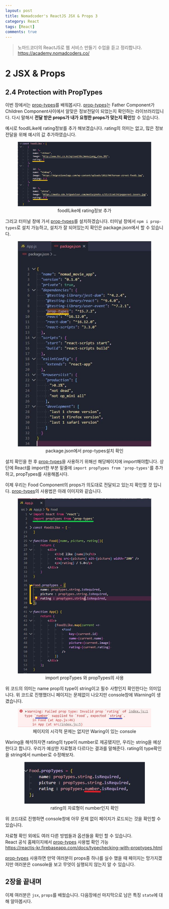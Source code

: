 ```yaml
---
layout: post
title: Nomadcoder's ReactJS JSX & Props 3
category: React
tags: [React]
comments: true
---
```


> 노마드코더의 ReactJS로 웹 서비스 만들기 수업을 듣고 정리합니다. <https://academy.nomadcoders.co/>

# 2 JSX & Props

## 2.4 Protection with PropTypes

이번 장에서는 <u>prop-types</u>를 배워봅시다. <u>prop-types</u>는 Father Component가 Children Component사이에서 알맞은 정보전달이 되었는지 확인하는 라이브러리입니다. 다시 말해서 **전달 받은 props가 내가 요청한 props가 맞는지 확인**할 수 있습니다. 

예시로 foodILike에 rating정보를 추가 해보겠습니다. rating의 의미는 없고, 많은 정보 전달을 위해 예시의 값 추가하였습니다.

<center>
<figure>
<img src="/assets/post-img/react/nomad_react_3-23.jpg" alt="">
<figcaption>foodILike에 rating정보 추가</figcaption>
</figure>
</center>

그리고 터미널 창에 가서 <u>prop-types</u>를 설치하겠습니다. 터미널 창에서 `npm i prop-types`로 설치 가능하고, 설치가 잘 되어있는지 확인은 package.json에서 할 수 있습니다.

<center>
<figure>
<img src="/assets/post-img/react/nomad_react_3-21.jpg" alt="">
<figcaption>package.json에서 prop-types설치 확인</figcaption>
</figure>
</center>

설치 확인을 한 후 <u>prop-types</u>을 사용하기 위해선 해당페이지에 import해야합니다. 상단에 React를 import한 부분 밑줄에 `import propTypes from 'prop-types'`를 추가하고, propTypes를 사용해봅시다.

이제 우리는 Food Component의 props가 의도대로 전달되고 있는지 확인할 것 입니다. <u>prop-types</u>의 사용법은 아래 이미지와 같습니다.

<center>
<figure>
<img src="/assets/post-img/react/nomad_react_3-24.jpg" alt="">
<figcaption>import propTypes 와 propTypes의 사용</figcaption>
</figure>
</center>

위 코드의 의미는 name prop의 type이 string이고 필수 사항인지 확인한다는 의미입니다. 위 코드로 진행했더니 페이지는 문제없이 나오지만 console창에 Warning이 생겼습니다.

<center>
<figure>
<img src="/assets/post-img/react/nomad_react_3-22.jpg" alt="">
<figcaption>페이지의 시각적 문제는 없지만 Waring이 있는 console</figcaption>
</figure>
</center>

Waring을 해석하자면 rating의 type이 number로 제공됐지만, 우리는 string을 예상한다고 합니다. 우리가 예상한 자료형과 다르다는 결과를 말해준다. rating의 type확인을 string에서 number로 수정해보자.

<center>
<figure>
<img src="/assets/post-img/react/nomad_react_3-25.jpg" alt="">
<figcaption>rating의 자료형이 number인지 확인</figcaption>
</figure>
</center>

위 코드대로 진행하면 console창에 아무 문제 없이 페이지가 로드되는 것을 확인할 수 있습니다.

자료형 확인 외에도 여러 다른 방법들과 옵션들을 확인 할 수 있습니다.  
React 공식 홈페이지에서 <u>prop-types</u> 사용법 확인 가능  
<https://reactjs-kr.firebaseapp.com/docs/typechecking-with-proptypes.html>

<u>prop-types</u> 사용하면 만약 여러분이 props중 하나를 실수 했을 때 페이지는 망가지겠지만 여러분은 console을 보고 무엇이 실행되지 않는지 알 수 있습니다.

## 2장을 끝내며

이제 여러분은 `jsx`, `props`를 배웠습니다. 다음장에선 마지막으로 남은 특징 `state`에 대해 알아봅시다. 
